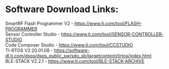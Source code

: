 # Software Download Links:

SmartRF Flash Programmer V2 - https://www.ti.com/tool/FLASH-PROGRAMMER <br>
Sensor Controller Studio - https://www.ti.com/tool/SENSOR-CONTROLLER-STUDIO <br>
Code Composer Studio - https://www.ti.com/tool/CCSTUDIO <br>
TI-RTOS V2.20.01.08 - https://software-dl.ti.com/dsps/dsps_public_sw/sdo_sb/targetcontent/tirtos/index.html <br>
BLE-STACK V2.2.1 - https://www.ti.com/tool/BLE-STACK-ARCHIVE <br>

